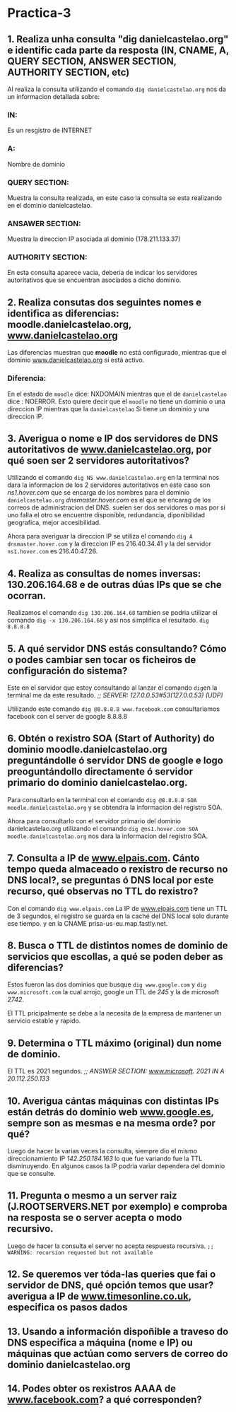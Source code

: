 # Practica-3

## 1. Realiza unha consulta "dig danielcastelao.org" e identific cada parte da resposta (IN, CNAME, A, QUERY SECTION, ANSWER SECTION, AUTHORITY SECTION, etc)

 Al realiza la consulta utilizando el comando `dig danielcastelao.org` nos da un informacion detallada sobre:
 ### IN: 
 Es un resgistro de INTERNET
 ### A: 
 Nombre de dominio
 ### QUERY SECTION: 
 Muestra la consulta realizada, en este caso la consulta se esta realizando en el dominio danielcastelao.
 ### ANSAWER SECTION: 
 Muestra la direccion IP asociada al dominio (178.211.133.37)
 ### AUTHORITY SECTION:
 En esta consulta aparece vacia, deberia de indicar los servidores autoritativos que se encuentran asociados a dicho dominio.

## 2. Realiza consutas dos seguintes nomes e identifica as diferencias: moodle.danielcastelao.org, www.danielcastelao.org  

Las diferencias muestran que **moodle** no está configurado, mientras que el dominio www.danielcastelao.org sí está activo.

### Diferencia:

En el estado de `moodle` dice: NXDOMAIN mientras que el de `danielcastelao` dice : NOERROR. Esto quiere decir que el `moodle` no tiene un dominio o una  direccion IP mientras que la `danielcastelao` Si tiene un dominio y una direccion IP.

## 3. Averigua o nome e IP dos servidores de DNS autoritativos de www.danielcastelao.org, por qué soen ser 2 servidores autoritativos?

Utilizando el comando `dig NS www.danielcastelao.org` en la terminal nos dara la informacion de los 2 servidores autoritativos en este caso son *ns1.hover.com* que se encarga de los nombres para el dominio `danielcastelao.org` *dnsmaster.hover.com* es el que se encarag de los correos de administracion del DNS. suelen ser dos servidores o mas por si uno falla el otro se encuentre disponible, redundancia, diponibilidad geografica, mejor accesibilidad. 

Ahora para averiguar la direccion IP se utiliza el comando `dig A dnsmaster.hover.com` y la direccion IP es 216.40.34.41  y la del servidor `ns1.hover.com` es 216.40.47.26.

## 4. Realiza as consultas de nomes inversas: 130.206.164.68 e de outras dúas IPs que se che ocorran.

Realizamos el comando `dig 130.206.164.68` tambien se podria utilizar el comando `dig -x 130.206.164.68` y asi nos simplifica el resultado.
`dig 8.8.8.8`

## 5. A qué servidor DNS estás consultando? Cómo o podes cambiar sen tocar os ficheiros de configuración do sistema?

Este en el servidor que estoy consultando al lanzar el comando `dig`en la terminal me da este resultado. *;; SERVER: 127.0.0.53#53(127.0.0.53) (UDP)* 

Utilizando este comando `dig @8.8.8.8 www.facebook.com` consultariamos facebook con el server de google 8.8.8.8

## 6. Obtén o rexistro SOA (Start of Authority) do dominio  moodle.danielcastelao.org preguntándolle ó servidor DNS de google e logo preoguntándollo directamente ó servidor primario do dominio danielcastelao.org. 

Para consultarlo en la terminal con el comando `dig @8.8.8.8 SOA moodle.danielcastelao.org` y se obtendra la informacion del registro SOA.

Ahora para consultarlo con el servidor primario del dominio danielcastelao.org utilizando el comando `dig @ns1.hover.com SOA moodle.danielcastelao.org` nos dara la informacion del registro SOA.

## 7. Consulta a IP de www.elpais.com. Cánto tempo queda almaceado o rexistro de recurso no DNS local?, se preguntas ó DNS local por este recurso, qué observas no TTL do rexistro?

 Con el comando `dig www.elpais.com` La IP de www.elpais.com tiene un TTL de 3 segundos, el registro se guarda en la caché del DNS local solo durante ese tiempo. y en la CNAME	prisa-us-eu.map.fastly.net. 

## 8. Busca o TTL de distintos nomes de dominio de servicios que escollas, a qué se poden deber as diferencias?
Estos fueron las dos dominios que busque `dig www.google.com` y `dig www.microsoft.com`  la cual arrojo, google un TTL de *245* y la de microsoft  *2742*.

El TTL pricipalmente se debe a la necesita de la empresa de mantener un servicio estable y rapido. 


## 9. Determina o TTL máximo (original) dun nome de dominio.

El TTL es 2021 segundos.
*;; ANSWER SECTION:*
*www.microsoft.		2021	IN	A	20.112.250.133*

## 10. Averigua cántas máquinas con distintas IPs están detrás do dominio web www.google.es, sempre son as mesmas e na mesma orde? por qué?
Luego de hacer la  varias veces la consulta, siempre dio el mismo direccionamiento IP *142.250.184.163* lo que fue variando fue la TTL disminuyendo. 
En algunos casos la IP podria variar dependera del dominio que se consulte.
## 11. Pregunta o mesmo a un server raiz (J.ROOTSERVERS.NET por exemplo) e comproba na resposta se o server acepta o modo recursivo.

Luego de hacer la consulta el server no acepta respuesta recursiva. 
`;; WARNING: recursion requested but not available`

## 12. Se queremos ver tóda-las queries que fai o servidor de DNS, qué opción temos que usar? averigua a IP de www.timesonline.co.uk, especifica os pasos dados

## 13. Usando a información dispoñible a traveso do DNS especifica a máquina (nome e IP) ou máquinas que actúan como servers de correo do dominio danielcastelao.org

## 14. Podes obter os rexistros AAAA de www.facebook.com? a qué corresponden?
